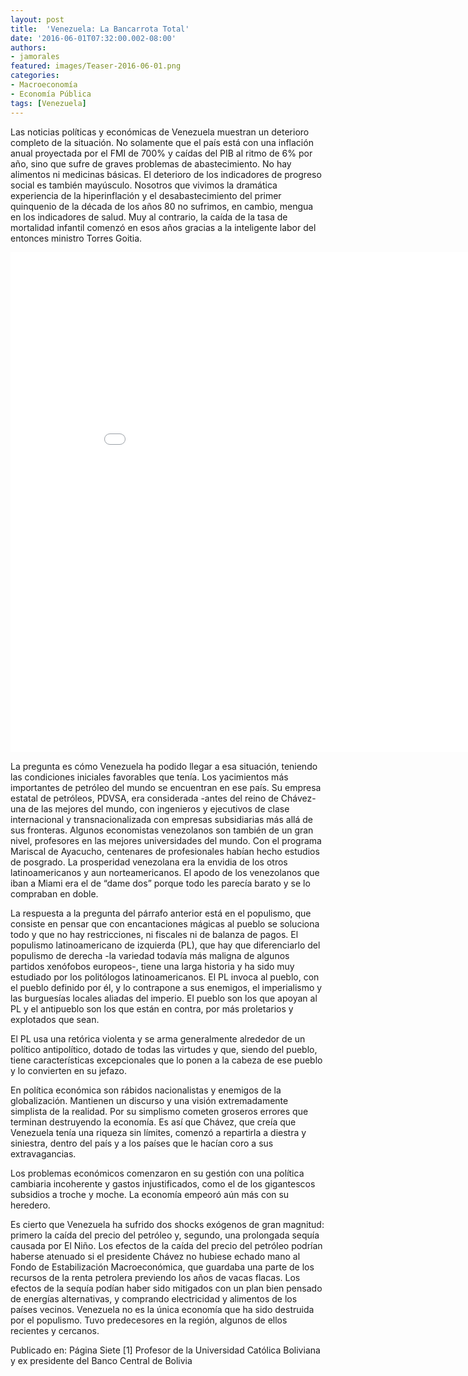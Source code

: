```yaml
---
layout: post
title:  'Venezuela: La Bancarrota Total'
date: '2016-06-01T07:32:00.002-08:00'
authors:
- jamorales
featured: images/Teaser-2016-06-01.png
categories:
- Macroeconomía
- Economía Pública
tags: [Venezuela]
---
```


Las noticias políticas y económicas de Venezuela muestran un deterioro completo de la situación. No solamente que el país está con una inflación anual proyectada por el FMI de 700% y caídas del PIB al ritmo de 6% por año, sino que sufre de graves problemas de abastecimiento. No hay alimentos ni medicinas básicas. El deterioro de los indicadores de progreso social es también mayúsculo.  Nosotros que vivimos la dramática experiencia de la hiperinflación y el desabastecimiento del primer quinquenio de la década de los años 80 no sufrimos, en cambio, mengua en los indicadores de salud. Muy al contrario, la caída de la tasa de mortalidad infantil comenzó en esos años gracias a la inteligente labor del entonces ministro Torres Goitia.

<iframe width="900" height="800" frameborder="0" scrolling="no" src="//plot.ly/~faro/84.embed"></iframe>

La pregunta es cómo Venezuela ha podido llegar a esa situación, teniendo las condiciones iniciales favorables que tenía. Los yacimientos más importantes de petróleo del mundo se encuentran en ese país. Su empresa estatal de petróleos, PDVSA, era considerada -antes del reino de Chávez-  una de las mejores del mundo, con ingenieros y ejecutivos de clase internacional y transnacionalizada con empresas subsidiarias más allá de sus fronteras.
Algunos economistas venezolanos son también de un gran nivel, profesores en las mejores universidades del mundo. Con el programa Mariscal de Ayacucho, centenares de profesionales habían hecho estudios de posgrado. La prosperidad venezolana era la envidia de los otros latinoamericanos y aun norteamericanos. El apodo de los venezolanos que iban a Miami era el de “dame dos” porque todo les parecía barato y se lo compraban en doble.

La respuesta a la pregunta del párrafo anterior está en el populismo, que consiste en pensar que con encantaciones mágicas al pueblo se soluciona todo y que no hay restricciones, ni fiscales ni de balanza de pagos. El populismo latinoamericano de izquierda (PL), que hay que diferenciarlo del populismo de derecha -la variedad todavía más maligna de algunos partidos xenófobos europeos-, tiene una larga historia y ha sido muy estudiado por los politólogos latinoamericanos. El PL invoca al pueblo, con el pueblo definido por él, y lo contrapone a sus enemigos, el imperialismo y las burguesías locales aliadas del imperio. El pueblo son los que apoyan al PL y el antipueblo son los que están en contra, por más proletarios y explotados que sean.

El PL usa una retórica violenta y se arma generalmente alrededor de un político antipolítico, dotado de todas las virtudes y que, siendo del pueblo, tiene características excepcionales que lo ponen a la cabeza de ese pueblo y lo convierten en su jefazo.

En política económica son rábidos nacionalistas y enemigos de la globalización. Mantienen un discurso y una visión extremadamente simplista de la realidad. Por su simplismo cometen groseros errores que terminan destruyendo  la economía. Es así que Chávez, que creía que Venezuela tenía una riqueza sin límites, comenzó a repartirla a diestra y  siniestra, dentro del país y a los países que le hacían coro a sus extravagancias.

Los problemas económicos comenzaron en su gestión con una política cambiaria incoherente y gastos injustificados, como el de los  gigantescos subsidios a troche y moche. La economía  empeoró aún más con su heredero.

Es cierto que Venezuela ha sufrido dos shocks exógenos de gran magnitud: primero la caída del precio del petróleo y, segundo, una prolongada sequía causada por El Niño. Los efectos de la caída del precio del petróleo podrían haberse atenuado si el presidente Chávez no hubiese echado mano al Fondo de Estabilización Macroeconómica, que guardaba una parte de los recursos de la renta petrolera previendo los años de vacas flacas. Los efectos de la sequía podían haber sido mitigados con un plan bien pensado de energías alternativas, y comprando electricidad y alimentos de los países vecinos. Venezuela no es la única economía que ha sido destruida por el populismo. Tuvo predecesores en la región, algunos de ellos recientes y cercanos.

Publicado en: Página Siete
[1] Profesor de la Universidad Católica Boliviana y ex presidente del Banco Central de Bolivia
